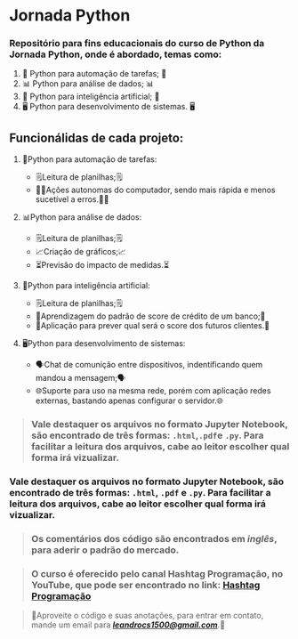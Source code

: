 # Jornada Python
### Repositório para fins educacionais do curso de Python da Jornada Python, onde é abordado, temas como:

1. 📝 Python para automação de tarefas; 📝
2. 📊 Python para análise de dados; 📊
3. 🤖 Python para inteligência artificial; 🤖
4. 🖥️ Python para desenvolvimento de sistemas. 🖥️

## Funcionálidas de cada projeto:

1. 📝Python para automação de tarefas:
     * 🗒️Leitura de planilhas;🗒️
     * ✍🏼Ações autonomas do computador, sendo mais rápida e menos sucetível a erros.✍🏼

2. 📊Python para análise de dados:
     * 🗒️Leitura de planilhas;🗒️
     * 📈Criação de gráficos;📈
     * ⏳Previsão do impacto de medidas.⏳

3. 🤖Python para inteligência artificial:
     * 🗒️Leitura de planilhas;🗒️
     * 🧠Aprendizagem do padrão de score de crédito de um banco;🧠
     * 📝Aplicação para prever qual será o score dos futuros clientes.📝

4. 🖥️Python para desenvolvimento de sistemas:
     * 🗣Chat de comunição entre dispositivos, indentificando quem mandou a mensagem;🗣
     * 🌐Suporte para uso na mesma rede, porém com aplicação redes externas, bastando apenas configurar o servidor.🌐

> ### Vale destaquer os arquivos no formato Jupyter Notebook, são encontrado de três formas: `.html`,`.pdf`e `.py`. Para facilitar a leitura dos arquivos, cabe ao leitor escolher qual forma irá vizualizar.
### Vale destaquer os arquivos no formato Jupyter Notebook, são encontrado de três formas: `.html`, `.pdf` e `.py`. Para facilitar a leitura dos arquivos, cabe ao leitor escolher qual forma irá vizualizar.

> ### Os comentários dos código são encontrados em *inglês*, para aderir o padrão do mercado.

> ### O curso é oferecido pelo canal Hashtag Programação, no YouTube, que pode ser encontrado no link: [Hashtag Programação](https://www.youtube.com/channel/UCafFexaRoRylOKdzGBU6Pgg)

> 📨Aproveite o código e suas anotações, para entrar em contato, mande um email para ***leandrocs1500@gmail.com***.📨
